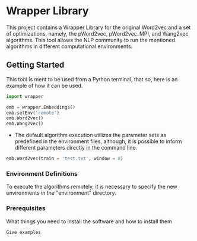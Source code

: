 # Wrapper Library
This project contains a Wrapper Library for the original Word2vec and a set of optimizations, namely, the pWord2vec, pWord2vec_MPI, and Wang2vec algorithms. 
This tool allows the NLP community to run the mentioned algorithms in different computational environments. 

## Getting Started

This tool is ment to be used from a Python terminal, that so, here is an example of how it can be used.

```python
import wrapper

emb = wrapper.Embeddings()
emb.setEnv('remote')
emb.Word2vec()
emb.Wang2vec()
```
* The default algorithm execution utilizes the parameter sets as predefined in the environment files, although, it is possible to inform different parameters directly in the command line.

```python
emb.Word2vec(train = 'test.txt', window = 8)
```

### Environment Definitions

To execute the algorithms remotely, it is necessary to specify the new environments in the "environment" directory. 

### Prerequisites

What things you need to install the software and how to install them

```
Give examples
```
